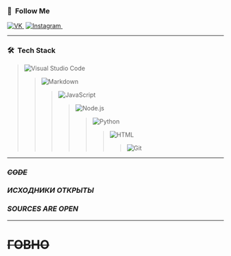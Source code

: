 ### 👾 &nbsp;__Follow Me__
[![VK](https://img.shields.io/badge/-VK-ffffff?style=plastic&logo=VK)&nbsp;](https://vk.com/xyligan_na_rayone)
[![Instagram](https://img.shields.io/badge/-Instagram-ffffff?style=plastic&logo=Instagram)&nbsp;](https://www.instagram.com/twich_2k21/)

---

### 🛠 &nbsp;__Tech Stack__

>![Visual Studio Code](https://img.shields.io/badge/-Visual%20Studio%20Code-05122A?style=flat&logo=visual-studio-code&logoColor=007ACC)&nbsp;
>>![Markdown](https://img.shields.io/badge/-Markdown-05122A?style=flat&logo=markdown)
>>>![JavaScript](https://img.shields.io/badge/-JavaScript-05122A?style=flat&logo=javascript)&nbsp;
>>>>![Node.js](https://img.shields.io/badge/-Node.js-05122A?style=flat&logo=node.js)&nbsp;
>>>>>![Python](https://img.shields.io/badge/-Python-05122A?style=flat&logo=python)&nbsp;
>>>>>>![HTML](https://img.shields.io/badge/-HTML-05122A?style=flat&logo=HTML5)&nbsp;
>>>>>>>![Git](https://img.shields.io/badge/-Git-05122A?style=flat&logo=git)&nbsp;
---

### ~~___CODE___~~
### ___ИСХОДНИКИ ОТКРЫТЫ___
### ___SOURCES ARE OPEN___

---
# ~~ГОВНО~~






